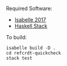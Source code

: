 Required Software:

- [Isabelle 2017](https://isabelle.in.tum.de/)
- [Haskell Stack](https://haskellstack.org)

To build:

	isabelle build -D .
	cd refcrdt-quickcheck
	stack test
